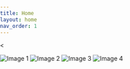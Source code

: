 ```yaml
---
title: Home
layout: home
nav_order: 1
---
```



<<!DOCTYPE html>
<html lang="en">
<head>
<meta charset="UTF-8">
<meta name="viewport" content="width=device-width, initial-scale=1.0">
<title>3D Carousel</title>
<style>
  body {
    margin: 0;
    padding: 0;
    overflow: hidden;
    perspective: 1000px;
    perspective-origin: 50% 50%;
  }

  .carousel-container {
    width: 100vw;
    height: 100vh;
    position: relative;
  }

  .carousel {
    width: 300px;
    height: 200px;
    position: absolute;
    top: 50%;
    left: 50%;
    transform-style: preserve-3d;
    animation: rotate 10s linear infinite;
  }

  .carousel img {
    width: 100%;
    height: 100%;
    position: absolute;
    left: 0;
    top: 0;
  }

  @keyframes rotate {
    from {
      transform: translateX(-50%) translateY(-50%) rotateY(0deg);
    }
    to {
      transform: translateX(-50%) translateY(-50%) rotateY(360deg);
    }
  }

</style>
</head>
<body>
<div class="carousel-container">
  <div class="carousel">
    <img src="https://via.placeholder.com/300x200?text=Image+1" alt="Image 1">
    <img src="https://via.placeholder.com/300x200?text=Image+2" alt="Image 2">
    <img src="https://via.placeholder.com/300x200?text=Image+3" alt="Image 3">
    <img src="https://via.placeholder.com/300x200?text=Image+4" alt="Image 4">
  </div>
</div>

<script>
  const carousel = document.querySelector('.carousel');
  const images = carousel.children;

  const spacing = 360 / images.length;

  for (let i = 0; i < images.length; i++) {
    images[i].style.transform = `rotateY(${i * spacing}deg) translateZ(200px)`;
  }
</script>
</body>
</html>

